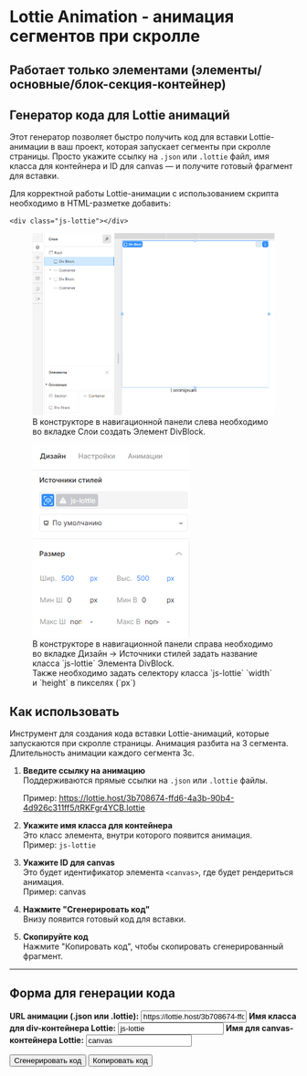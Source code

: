 # Lottie Animation - анимация сегментов при скролле

## Работает только элементами (элементы/основные/блок-секция-контейнер)

## Генератор кода для Lottie анимаций

Этот генератор позволяет быстро получить код для вставки Lottie-анимации в ваш проект, которая запускает сегменты при скролле страницы. Просто укажите ссылку на `.json` или `.lottie` файл, имя класса для контейнера и ID для canvas — и получите готовый фрагмент для вставки.

Для корректной работы Lottie-анимации с использованием скрипта необходимо в HTML-разметке добавить:

<!-- markdownlint-disable MD040 -->

```
<div class="js-lottie"></div>

```
<!-- markdownlint-disable MD041 -->
<!-- markdownlint-disable MD033 -->
<figure>
  <img src="../assets/create-lottie-div.png" class="lottie1" alt="div" />
  <figcaption>В конструкторе в навигационной панели слева необходимо во вкладке Слои создать Элемент DivBlock.</figcaption>
</figure>

<figure>
  <img src="../assets/add-lottie-class.png" class="lottie2" alt="class" />
  <figcaption>В конструкторе в навигационной панели справа необходимо во вкладке Дизайн -> Источники
  стилей задать название класса `js-lottie` Элемента DivBlock.</figcaption>
  <figcaption>Также необходимо задать селектору класса `js-lottie` `width` и `height` в пикселях (`px`)</figcaption>
</figure>

## Как использовать

Инструмент для создания кода вставки Lottie-анимаций, которые запускаются при скролле страницы.
Анимация разбита на 3 сегмента. Длительность анимации каждого сегмента 3с.

1. **Введите ссылку на анимацию**  
   Поддерживаются прямые ссылки на `.json` или `.lottie` файлы.

   Пример: <https://lottie.host/3b708674-ffd6-4a3b-90b4-4d926c311ff5/tRKFgr4YCB.lottie>

2. **Укажите имя класса для контейнера**  
Это класс элемента, внутри которого появится анимация.  
Пример:  `js-lottie`

3. **Укажите ID для canvas**  
Это будет идентификатор элемента `<canvas>`, где будет рендериться анимация.  
Пример:  canvas

4. **Нажмите "Сгенерировать код"**  
Внизу появится готовый код для вставки.

5. **Скопируйте код**  
Нажмите "Копировать код", чтобы скопировать сгенерированный фрагмент.

---

## Форма для генерации кода

<!-- markdownlint-disable MD041 -->
<!-- markdownlint-disable MD033 -->

<div id="dotlottieGenerator">
  <label for="lottie__url" style="font-weight:bold;">URL анимации (.json или .lottie):</label>
  <input type="text" id="lottie__url" value="https://lottie.host/3b708674-ffd6-4a3b-90b4-4d926c311ff5/tRKFgr4YCB.lottie">
  <label for="lottie__div" style="font-weight:bold;">Имя класса для div-контейнера Lottie:</label>
  <input type="text" id="lottie__div" value="js-lottie">
  <label for="lottie__canvas" style="font-weight:bold;">Имя для canvas-контейнера Lottie:</label>
  <input type="text" id="lottie__canvas" value="canvas">

  <button id="generate__dotlottie">Сгенерировать код</button>
  <button id="copy__dotlottie">Копировать код</button>
  <h2 id="title" style="display: none">Пример сгенерированного кода</h2>
  <pre id="dotlottie__output"></pre>
</div>
